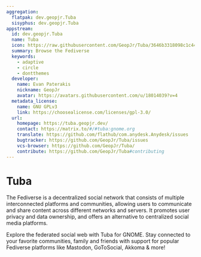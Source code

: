 ```yaml
---
aggregation:
  flatpak: dev.geopjr.Tuba
  sisyphus: dev.geopjr.Tuba
appstream:
  id: dev.geopjr.Tuba
  name: Tuba
  icon: https://raw.githubusercontent.com/GeopJr/Tuba/3646b3318098c1c440297418b78bee04ac7c5054/data/icons/color.svg
  summary: Browse the Fediverse
  keywords:
    - adaptive
    - circle
    - dontthemes
  developer:
    name: Evan Paterakis
    nickname: GeopJr
    avatar: https://avatars.githubusercontent.com/u/18014039?v=4
  metadata_license:
    name: GNU GPLv3
    link: https://choosealicense.com/licenses/gpl-3.0/
  url:
    homepage: https://tuba.geopjr.dev/
    contact: https://matrix.to/#/#tuba:gnome.org
    translate: https://github.com/flathub/com.anydesk.Anydesk/issues
    bugtracker: https://github.com/GeopJr/Tuba/issues
    vcs-browser: https://github.com/GeopJr/Tuba/
    contribute: https://github.com/GeopJr/Tuba#contributing
---
```


# Tuba

The Fediverse is a decentralized social network that consists of multiple interconnected platforms and communities, allowing users to communicate and share content across different networks and servers. It promotes user privacy and data ownership, and offers an alternative to centralized social media platforms.

Explore the federated social web with Tuba for GNOME. Stay connected to your favorite communities, family and friends with support for popular Fediverse platforms like Mastodon, GoToSocial, Akkoma & more!

<!--@include: @apps/.parts/install/content-repo.md-->
<!--@include: @apps/.parts/install/content-flatpak.md-->

